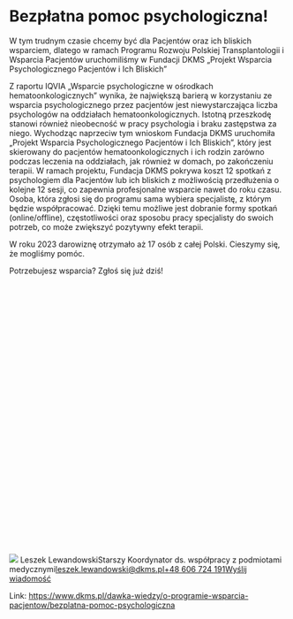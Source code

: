 # Bezpłatna pomoc psychologiczna!

W tym trudnym czasie chcemy być dla Pacjentów oraz ich bliskich wsparciem, dlatego w ramach Programu Rozwoju Polskiej Transplantologii i Wsparcia Pacjentów uruchomiliśmy w Fundacji DKMS „Projekt Wsparcia Psychologicznego Pacjentów i Ich Bliskich”


Z raportu IQVIA „Wsparcie psychologiczne w ośrodkach hematoonkologicznych” wynika, że największą barierą w korzystaniu ze wsparcia psychologicznego przez pacjentów jest niewystarczająca liczba psychologów na oddziałach hematoonkologicznych. Istotną przeszkodę stanowi również nieobecność w pracy psychologia i braku zastępstwa za niego. Wychodząc naprzeciw tym wnioskom Fundacja DKMS uruchomiła „Projekt Wsparcia Psychologicznego Pacjentów i Ich Bliskich”, który jest skierowany do pacjentów hematoonkologicznych i ich rodzin zarówno podczas leczenia na oddziałach, jak również w domach, po zakończeniu terapii. W ramach projektu, Fundacja DKMS pokrywa koszt 12 spotkań z psychologiem dla Pacjentów lub ich bliskich z możliwością przedłużenia o kolejne 12 sesji, co zapewnia profesjonalne wsparcie nawet do roku czasu. Osoba, która zgłosi się do programu sama wybiera specjalistę, z którym będzie współpracować. Dzięki temu możliwe jest dobranie formy spotkań (online/offline), częstotliwości oraz sposobu pracy specjalisty do swoich potrzeb, co może zwiększyć pozytywny efekt terapii.


W roku 2023 darowiznę otrzymało aż 17 osób z całej Polski. Cieszymy się, że mogliśmy pomóc.


Potrzebujesz wsparcia? Zgłoś się już dziś!![](data:image/svg+xml;charset=utf-8,%3Csvg%20height='900'%20width='900'%20xmlns='http://www.w3.org/2000/svg'%20version='1.1'%3E%3C/svg%3E)![]()![](https://assets-eu-01.kc-usercontent.com:443/bed48093-082e-0109-4b5f-7bdadab5eedd/212edf3a-28b7-471f-a096-1c7a7ee08c79/Leszek%20Lewandowski.jpg?w=300&h=300&auto=format&lossless=true&fit=cover) Leszek LewandowskiStarszy Koordynator ds. współpracy z podmiotami medycznymi[leszek.lewandowski@dkms.pl](mailto:leszek.lewandowski@dkms.pl " Leszek Lewandowski")[\+48 606 724 191](tel:+48%20606%20724%20191 " Leszek Lewandowski")[Wyślij wiadomość](mailto:leszek.lewandowski@dkms.pl "Wyślij wiadomość do Leszek Lewandowski")

Link: https://www.dkms.pl/dawka-wiedzy/o-programie-wsparcia-pacjentow/bezplatna-pomoc-psychologiczna
